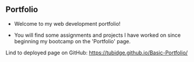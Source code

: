 ## Portfolio

* Welcome to my web development portfolio!

* You will find some assignments and projects I have worked on since beginning my bootcamp on the 'Portfolio' page.

Lind to deployed page on GitHub: https://tubidge.github.io/Basic-Portfolio/